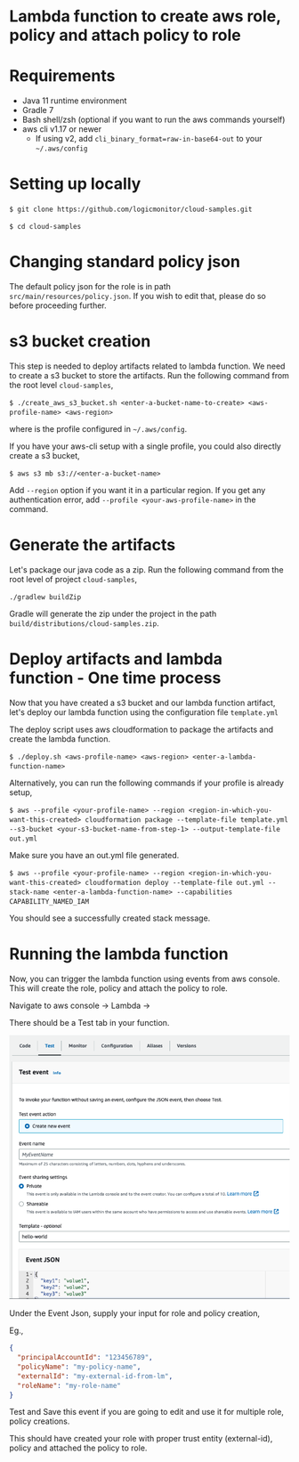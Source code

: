 # Lambda function to create aws role, policy and attach policy to role

# Requirements

* Java 11 runtime environment
* Gradle 7
* Bash shell/zsh (optional if you want to run the aws commands yourself)
* aws cli v1.17 or newer
    + If using v2, add `cli_binary_format=raw-in-base64-out` to your `~/.aws/config`

# Setting up locally

`$ git clone https://github.com/logicmonitor/cloud-samples.git`

`$ cd cloud-samples`

# Changing standard policy json

The default policy json for the role is in path `src/main/resources/policy.json`. If you wish to
edit that, please do so before proceeding further.

# s3 bucket creation

This step is needed to deploy artifacts related to lambda function. We need to create a s3 bucket to
store the artifacts. Run the following command from the root level `cloud-samples`,

`$ ./create_aws_s3_bucket.sh <enter-a-bucket-name-to-create> <aws-profile-name> <aws-region>`

where <aws-profile-name> is the profile configured in `~/.aws/config`.

If you have your aws-cli setup with a single profile, you could also directly create a s3 bucket,

`$ aws s3 mb s3://<enter-a-bucket-name>`

Add `--region` option if you want it in a particular region. If you get any authentication error,
add `--profile <your-aws-profile-name>` in the command.

# Generate the artifacts

Let's package our java code as a zip. Run the following command from the root level of
project `cloud-samples`,

`./gradlew buildZip`

Gradle will generate the zip under the project in the path `build/distributions/cloud-samples.zip`.

# Deploy artifacts and lambda function - One time process

Now that you have created a s3 bucket and our lambda function artifact, let's deploy our lambda
function using the configuration file `template.yml`

The deploy script uses aws cloudformation to package the artifacts and create the lambda function.

`$ ./deploy.sh <aws-profile-name> <aws-region> <enter-a-lambda-function-name>`

Alternatively, you can run the following commands if your profile is already setup,

`$ aws --profile <your-profile-name> --region <region-in-which-you-want-this-created> cloudformation package --template-file template.yml --s3-bucket <your-s3-bucket-name-from-step-1> --output-template-file out.yml`

Make sure you have an out.yml file generated.

`$ aws --profile <your-profile-name> --region <region-in-which-you-want-this-created> cloudformation deploy --template-file out.yml --stack-name <enter-a-lambda-function-name> --capabilities CAPABILITY_NAMED_IAM`

You should see a successfully created stack message.

# Running the lambda function

Now, you can trigger the lambda function using events from aws console. This will create the role,
policy and attach the policy to role.

Navigate to aws console -> Lambda -> <your-lambda-function-name-with-an-identifier>

There should be a Test tab in your function.

![test-tab](images/test-tab-in-function.png "Test tab in lambda function")

Under the Event Json, supply your input for role and policy creation,

Eg.,

```json
{
  "principalAccountId": "123456789",
  "policyName": "my-policy-name",
  "externalId": "my-external-id-from-lm",
  "roleName": "my-role-name"
}
```

Test and Save this event if you are going to edit and use it for multiple role, policy creations.

This should have created your role with proper trust entity (external-id), policy and attached the
policy to role.

  